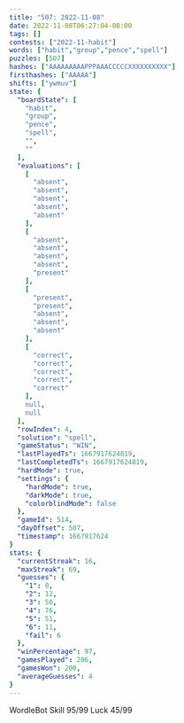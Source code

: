```yaml
---
title: "507: 2022-11-08"
date: 2022-11-08T06:27:04-08:00
tags: []
contests: ["2022-11-habit"]
words: ["habit","group","pence","spell"]
puzzles: [507]
hashes: ["AAAAAAAAAPPPAAACCCCCXXXXXXXXXX"]
firsthashes: ["AAAAA"]
shifts: ["ywmuv"]
state: {
  "boardState": [
    "habit",
    "group",
    "pence",
    "spell",
    "",
    ""
  ],
  "evaluations": [
    [
      "absent",
      "absent",
      "absent",
      "absent",
      "absent"
    ],
    [
      "absent",
      "absent",
      "absent",
      "absent",
      "present"
    ],
    [
      "present",
      "present",
      "absent",
      "absent",
      "absent"
    ],
    [
      "correct",
      "correct",
      "correct",
      "correct",
      "correct"
    ],
    null,
    null
  ],
  "rowIndex": 4,
  "solution": "spell",
  "gameStatus": "WIN",
  "lastPlayedTs": 1667917624819,
  "lastCompletedTs": 1667917624819,
  "hardMode": true,
  "settings": {
    "hardMode": true,
    "darkMode": true,
    "colorblindMode": false
  },
  "gameId": 514,
  "dayOffset": 507,
  "timestamp": 1667917624
}
stats: {
  "currentStreak": 16,
  "maxStreak": 69,
  "guesses": {
    "1": 0,
    "2": 12,
    "3": 50,
    "4": 76,
    "5": 51,
    "6": 11,
    "fail": 6
  },
  "winPercentage": 97,
  "gamesPlayed": 206,
  "gamesWon": 200,
  "averageGuesses": 4
}
---
```

<!-- more -->
WordleBot
Skill 95/99
Luck 45/99

